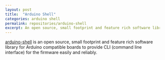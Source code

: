 ```yaml
---
layout: post
title:  "Arduino Shell"
categories: arduino shell
permalink: repositories/arduino-shell
excerpt: An open source, small footprint and feature rich software library for Arduino compatible boards to provide CLI
---
```


[arduino-shell](https://github.com/skaygin/arduino-shell) is an open source, small footprint and feature rich software library for Arduino compatible boards to provide CLI (command line interface) for the firmware easily and reliably.



